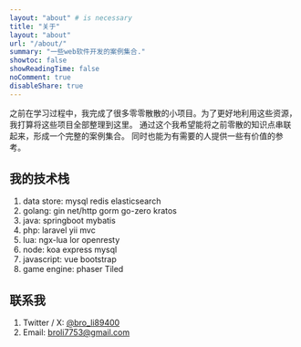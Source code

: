 ```yaml
---
layout: "about" # is necessary
title: "关于"
layout: "about"
url: "/about/"
summary: "一些web软件开发的案例集合."
showtoc: false
showReadingTime: false
noComment: true
disableShare: true
---
```


  之前在学习过程中，我完成了很多零零散散的小项目。为了更好地利用这些资源，我打算将这些项目全部整理到这里。 通过这个我希望能将之前零散的知识点串联起来，形成一个完整的案例集合。 同时也能为有需要的人提供一些有价值的参考。
 
> 
  
  

##  我的技术栈


1. data store: mysql redis elasticsearch 
1. golang: gin net/http gorm go-zero kratos  
1. java: springboot mybatis  
1. php: laravel yii mvc 
1. lua: ngx-lua lor openresty 
1. node: koa express mysql 
1. javascript: vue bootstrap 
1. game engine: phaser Tiled 


  
## 联系我  
  
1. Twitter / X: [@bro_li89400](https://x.com/bro_li89400)  
1. Email: broli7753@gmail.com
  